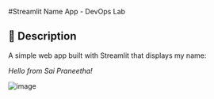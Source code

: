 #Streamlit Name App - DevOps Lab

## 👋 Description
A simple web app built with Streamlit that displays my name:

*Hello from Sai Praneetha!*

![image](https://github.com/user-attachments/assets/6f33145c-c06d-4c61-bd2a-9b3be9b2527c)
